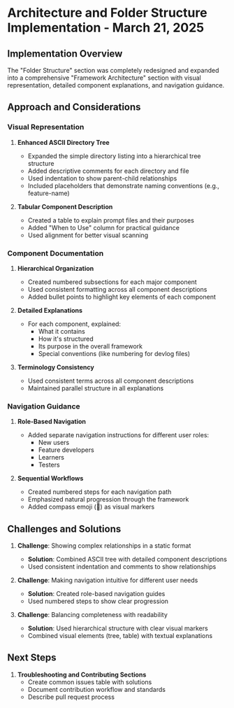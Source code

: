 # Architecture and Folder Structure Implementation - March 21, 2025

## Implementation Overview

The "Folder Structure" section was completely redesigned and expanded into a comprehensive "Framework Architecture" section with visual representation, detailed component explanations, and navigation guidance.

## Approach and Considerations

### Visual Representation

1. **Enhanced ASCII Directory Tree**
   - Expanded the simple directory listing into a hierarchical tree structure
   - Added descriptive comments for each directory and file
   - Used indentation to show parent-child relationships
   - Included placeholders that demonstrate naming conventions (e.g., feature-name)

2. **Tabular Component Description**
   - Created a table to explain prompt files and their purposes
   - Added "When to Use" column for practical guidance
   - Used alignment for better visual scanning

### Component Documentation

1. **Hierarchical Organization**
   - Created numbered subsections for each major component
   - Used consistent formatting across all component descriptions
   - Added bullet points to highlight key elements of each component

2. **Detailed Explanations**
   - For each component, explained:
     - What it contains
     - How it's structured
     - Its purpose in the overall framework
     - Special conventions (like numbering for devlog files)

3. **Terminology Consistency**
   - Used consistent terms across all component descriptions
   - Maintained parallel structure in all explanations

### Navigation Guidance

1. **Role-Based Navigation**
   - Added separate navigation instructions for different user roles:
     - New users
     - Feature developers
     - Learners
     - Testers
   
2. **Sequential Workflows**
   - Created numbered steps for each navigation path
   - Emphasized natural progression through the framework
   - Added compass emoji (🧭) as visual markers

## Challenges and Solutions

1. **Challenge**: Showing complex relationships in a static format
   - **Solution**: Combined ASCII tree with detailed component descriptions
   - Used consistent indentation and comments to show relationships

2. **Challenge**: Making navigation intuitive for different user needs
   - **Solution**: Created role-based navigation guides
   - Used numbered steps to show clear progression

3. **Challenge**: Balancing completeness with readability
   - **Solution**: Used hierarchical structure with clear visual markers
   - Combined visual elements (tree, table) with textual explanations

## Next Steps

1. **Troubleshooting and Contributing Sections**
   - Create common issues table with solutions
   - Document contribution workflow and standards
   - Describe pull request process
